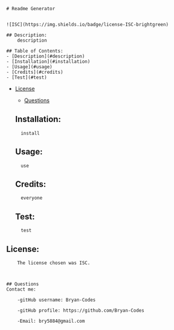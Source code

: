 
    # Readme Generator

      
    ![ISC](https://img.shields.io/badge/license-ISC-brightgreen) 

    ## Description: 
        description
    
    ## Table of Contents: 
    - [Description](#description) 
    - [Installation](#installation)
    - [Usage](#usage) 
    - [Credits](#credits) 
    - [Test](#test) 
- [License](#license) 
    - [Questions](#questions) 
    
    ## Installation: 
        install
    
    ## Usage: 
        use
    
    ## Credits: 
        everyone
    
    ## Test: 
        test
     
 ## License: 
        The license chosen was ISC. 
 
    
    
    ## Questions
    Contact me: 

        -gitHub username: Bryan-Codes 

        -gitHub profile: https://github.com/Bryan-Codes 

        -Email: bry5884@gmail.com
    
        